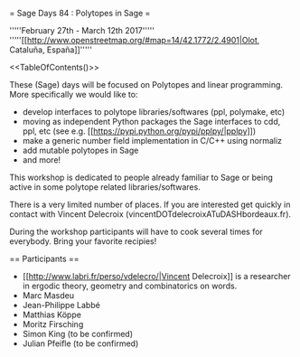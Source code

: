 = Sage Days 84 : Polytopes in Sage =

'''''February 27th - March 12th 2017'''''
'''''[[http://www.openstreetmap.org/#map=14/42.1772/2.4901|Olot, Cataluña, España]]'''''

<<TableOfContents()>>

These (Sage) days will be focused on Polytopes and linear programming. More specifically we would like to:
 * develop interfaces to polytope libraries/softwares (ppl, polymake, etc)
 * moving as independent Python packages the Sage interfaces to cdd, ppl, etc (see e.g. [[https://pypi.python.org/pypi/pplpy/|pplpy]])
 * make a generic number field implementation in C/C++ using normaliz
 * add mutable polytopes in Sage
 * and more!

This workshop is dedicated to people already familiar to Sage or being active in some polytope related libraries/softwares.

There is a very limited number of places. If you are interested get quickly in contact with Vincent Delecroix (vincentDOTdelecroixATuDASHbordeaux.fr).

During the workshop participants will have to cook several times for everybody. Bring your favorite recipies!

== Participants ==

 * [[http://www.labri.fr/perso/vdelecro/|Vincent Delecroix]] is a researcher in ergodic theory, geometry and combinatorics on words.
 * Marc Masdeu
 * Jean-Philippe Labbé
 * Matthias Köppe
 * Moritz Firsching
 * Simon King (to be confirmed)
 * Julian Pfeifle (to be confirmed)
